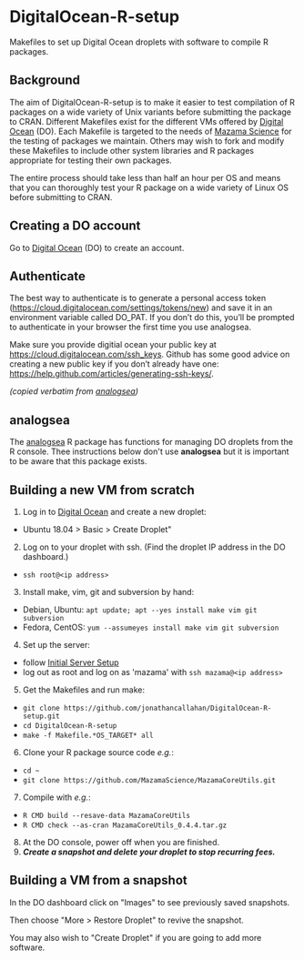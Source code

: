 # DigitalOcean-R-setup

Makefiles to set up Digital Ocean droplets with software to compile R packages.

## Background

The aim of DigitalOcean-R-setup is to make it easier to test compilation of R 
packages on a wide variety of Unix variants before submitting the package to
CRAN. Different Makefiles exist for the different VMs offered by
[Digital Ocean](http://digitalocean.com) (DO). Each Makefile is targeted to the needs of
[Mazama Science](http://mazamascience.com) for the testing of packages we maintain.
Others may wish to fork and modify these Makefiles to include other system 
libraries and R packages appropriate for testing their own packages.

The entire process should take less than half an hour per OS and means that you 
can thoroughly test your R package on a wide variety of Linux OS before submitting 
to CRAN.

## Creating a DO account

Go to [Digital Ocean](http://digitalocean.com) (DO) to create an account.

## Authenticate 

The best way to authenticate is to generate a personal access token 
(https://cloud.digitalocean.com/settings/tokens/new) and save it in an 
environment variable called DO_PAT. If you don’t do this, you’ll be prompted to 
authenticate in your browser the first time you use analogsea.

Make sure you provide digitial ocean your public key at 
https://cloud.digitalocean.com/ssh_keys. Github has some good advice on creating 
a new public key if you don’t already have one: 
https://help.github.com/articles/generating-ssh-keys/.

_(copied verbatim from [analogsea](https://analogsea.icu/index.html))_

## analogsea

The [analogsea](https://analogsea.icu/index.html) R package has functions for
managing DO droplets from the R console. Thee instructions below don't use 
**analogsea** but it is important to be aware that this package exists.

## Building a new VM from scratch

1. Log in to [Digital Ocean](http://digitalocean.com) and create a new droplet:
  * Ubuntu 18.04 > Basic > Create Droplet"
2. Log on to your droplet with ssh. (Find the droplet IP address in the DO dashboard.)
  * `ssh root@<ip address>`
3. Install make, vim, git and subversion by hand:
  * Debian, Ubuntu: `apt update; apt --yes install make vim git subversion`
  * Fedora, CentOS: `yum --assumeyes install make vim git subversion`
4. Set up the server:
  * follow [Initial Server Setup](https://www.digitalocean.com/community/tutorials/initial-server-setup-with-ubuntu-18-04)
  * log out as root and log on as 'mazama' with `ssh mazama@<ip address>`
5. Get the Makefiles and run make:
  * `git clone https://github.com/jonathancallahan/DigitalOcean-R-setup.git`
  * `cd DigitalOcean-R-setup`
  * `make -f Makefile.*OS_TARGET* all`
6. Clone your R package source code _e.g._:
  * `cd ~`
  * `git clone https://github.com/MazamaScience/MazamaCoreUtils.git`
7. Compile with _e.g._:
  * `R CMD build --resave-data MazamaCoreUtils`
  * `R CMD check --as-cran MazamaCoreUtils_0.4.4.tar.gz`
8. At the DO console, power off when you are finished.
9. __*Create a snapshot and delete your droplet to stop recurring fees.*__

## Building a VM from a snapshot

In the DO dashboard click on "Images" to see previously saved snapshots.

Then choose "More > Restore Droplet" to revive the snapshot.

You may also wish to "Create Droplet" if you are going to add more software.

